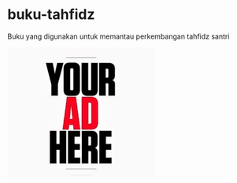 # buku-tahfidz

Buku yang digunakan untuk memantau perkembangan tahfidz santri

![Iklan](./iklan.jpg)
